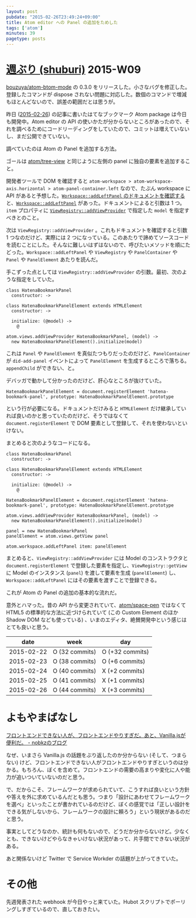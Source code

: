 ```yaml
---
layout: post
pubdate: "2015-02-26T23:49:24+09:00"
title: Atom editor への Panel の追加をためした
tags: ['atom']
minutes: 39
pagetype: posts
---
```

# [週ぶり (shuburi)][shuburi] 2015-W09

[bouzuya/atom-btom-mode][] の 0.3.0 をリリースした。小さなバグを修正した。登録したコマンドが dispose されない問題に対応した。数個のコマンドで増減もほとんどないので、誤差の範囲だとは思うが。

昨日 ([2015-02-26][]) の記事に書いたはてなブックマーク Atom package は今日も開発中。Atom editor の API の使いかたが分からないところがあったので、それを調べるためにコードリーディングをしていたので、コミットは増えていないし、まだ公開できていない。

調べていたのは Atom の Panel を追加する方法。

ゴールは [atom/tree-view][] と同じように左側の panel に独自の要素を追加すること。

開発者ツールで DOM を確認すると `atom-workspace > atom-workspace-axis.horizontal > atom-panel-container.left` なので、たぶん workspace に API があると予想した。[`Workspace::addLeftPanel` のドキュメントを確認する](https://atom.io/docs/api/v0.182.0/Workspace)と、[`Workspace::addLeftPanel`](https://atom.io/docs/api/v0.182.0/Workspace#instance-addLeftPanel) があった。ドキュメントによると引数は 1 つ。`item` プロパティに [`ViewRegistry::addViewProvider`](https://atom.io/docs/api/v0.182.0/ViewRegistry#instance-addViewProvider) で指定した `model` を指定すべきとのこと。

次は `ViewRegistry::addViewProvider` 。これもドキュメントを確認すると引数 1 つなのだけど、実際には 2 つになっている。このあたりで諦めてソースコードを読むことにした。そんなに難しいはずはないので、呼びたいメソッドを順にたどった。`Workspace::addLeftPanel` や `ViewRegistry` や `PanelContainer` や `Panel` や `PanelElement` あたりを読んだ。

手こずった点としては `ViewRegistry::addViewProvider` の引数。最初、次のような指定をしていた。

```
class HatenaBookmarkPanel
  constructor: ->

class HatenaBookmarkPanelElement extends HTMLElement
  constructor: ->

  initialize: (@model) ->
    @

atom.views.addViewProvider HatenaBookmarkPanel, (model) ->
  new HatenaBookmarkPanelElement().initialize(model)
```

これは `Panel` や `PanelElement` を真似たつもりだったのだけど、`PanelContainer` が `did-add-panel` イベントによって `PanelElement` を生成するところで落ちる。`appendChild` ができない、と。

デバッガで動かして分かったのだけど、肝心なところが抜けていた。

```
HatenaBookmarkPanelElement = document.registerElement 'hatena-bookmark-panel', prototype: HatenaBookmarkPanelElement.prototype
```

という行が必要になる。ドキュメントだけみると `HTMLElement` だけ継承していれば良いのかと思っていたのだけど、そうではなくて `document.registerElement` で DOM 要素として登録して、それを使わないといけない。

まとめると次のようなコードになる。

```
class HatenaBookmarkPanel
  constructor: ->

class HatenaBookmarkPanelElement extends HTMLElement
  constructor: ->

  initialize: (@model) ->
    @

HatenaBookmarkPanelElement = document.registerElement 'hatena-bookmark-panel', prototype: HatenaBookmarkPanelElement.prototype

atom.views.addViewProvider HatenaBookmarkPanel, (model) ->
  new HatenaBookmarkPanelElement().initialize(model)

panel = new HatenaBookmarkPanel
panelElement = atom.views.getView panel

atom.workspace.addLeftPanel item: panelElement
```

まとめると、`ViewRegistry::addViewProvider` には Model のコンストラクタと `document.registerElement` で登録した要素を指定し、`ViewRegistry::getView` に Model のインスタンス (`panel`) を渡して要素を生成 (`panelElement`) し、`Workspace::addLeftPanel` にはその要素を渡すことで登録できる。

これが Atom の Panel の追加の基本的な流れだ。

意外とハマった。昔の API から変更されていて、[atom/space-pen][] ではなくて HTML5 の標準的な方法に近づけられていて (この Custom Element のほか Shadow DOM なども使っている) 、いまのエディタ、絶賛開発中という感じはとても良いと思う。

date       | week            | day
-----------|-----------------|-----------------
2015-02-22 | O (32 commits)  | O (+32 commits)
2015-02-23 | O (38 commits)  | O (+6 commits)
2015-02-24 | O (40 commits)  | X (+2 commits)
2015-02-25 | O (41 commits)  | X (+1 commits)
2015-02-26 | O (44 commits)  | X (+3 commits)

# よもやまばなし

[フロントエンドできない人が、フロントエンドやりすぎだ。あと、Vanilla.jsが便利だ。 - nobkzのブログ](http://b.hatena.ne.jp/entry/242868056/comment/bouzuya)

なぜ、いまさら Vanilla.js の話題をぶり返したのか分からない (そして、つまらない) けど、フロントエンドできない人がフロントエンドやりすぎというのは分かる。もちろん、ぼくを含めて。フロントエンドの需要の高まりや変化に人や能力が追いついていないのだと思う。

で、だからこそ、フレームワークが求められていて、こうすれば良いという方針や答えを外に求めているんだとも思う。つまり「設計にあわせてフレームワークを選べ」といったことが書かれているのだけど、ぼくの感覚では「正しい設計をできる気がしないから、フレームワークの設計に頼ろう」という現状があるのだと思う。

事実としてどうなのか、統計も何もないので、どうだか分からないけど。少なくとも、できないけどやらなきゃいけない状況があって、片手間でできない状況がある。

あと関係ないけど Twitter で Service Workder の話題が上がってきていた。

# その他

先週発表された webhook が今日やっと来ていた。Hubot スクリプトでポーリングしすぎているので、直しておきたい。

[2015-02-26]: http://blog.bouzuya.net/2015/02/26/
[atom/space-pen]: https://github.com/atom/space-pen
[atom/tree-view]: https://github.com/atom/tree-view
[bouzuya/atom-btom-mode]: https://github.com/bouzuya/atom-btom-mode
[bouzuya/dotfiles]: https://github.com/bouzuya/dotfiles
[shuburi]: http://shuburi.org
